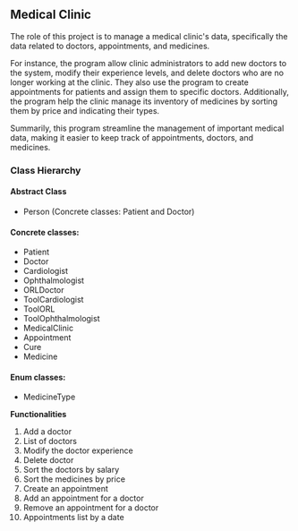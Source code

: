 
## Medical Clinic

The role of this project is to manage a medical clinic's data, specifically the data related to doctors, appointments, and medicines.

For instance, the program allow clinic administrators to add new doctors to the system, modify their experience levels, and delete doctors who are no longer working at the clinic. They also use the program to create appointments for patients and assign them to specific doctors. Additionally, the program help the clinic manage its inventory of medicines by sorting them by price and indicating their types.

Summarily, this program streamline the management of important medical data, making it easier to keep track of appointments, doctors, and medicines.

### **Class Hierarchy**
 #### Abstract Class 
 - Person (Concrete classes: Patient and Doctor)

  #### Concrete classes:

 - Patient
 -  Doctor
 -  Cardiologist
 -  Ophthalmologist
 -  ORLDoctor
 -  ToolCardiologist 
 - ToolORL 
 - ToolOphthalmologist
 -  MedicalClinic
 - Appointment
 -  Cure
 -  Medicine

#### Enum classes:

 - MedicineType

**Functionalities**

  
1. Add a doctor  
2. List of doctors  
3. Modify the doctor experience  
4. Delete doctor  
5. Sort the doctors by salary  
6. Sort the medicines by price  
7. Create an appointment  
8. Add an appointment for a doctor  
9. Remove an appointment for a doctor  
10. Appointments list by a date
